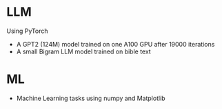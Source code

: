 # LLM

Using PyTorch
- A GPT2 (124M) model trained on one A100 GPU after 19000 iterations  
- A small Bigram LLM model trained on bible text

# ML

- Machine Learning tasks using numpy and Matplotlib   